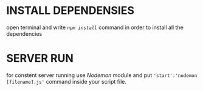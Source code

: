 # INSTALL DEPENDENSIES 
open terminal and write *`npm install`* command in order to install all the dependencies 
# SERVER RUN 
for constent server running use _Nodemon_ module and put `'start':'nodemon [filename].js'` command inside your script file.